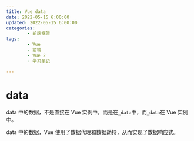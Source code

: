 ```yaml
---
title: Vue data
date: 2022-05-15 6:00:00
updated: 2022-05-15 6:00:00
categories:
        - 前端框架
tags:
        - Vue
        - 前端
        - Vue 2
        - 学习笔记

---
```


# data

data 中的数据，不是直接在 Vue 实例中，而是在`_data`中，而`_data`在 Vue 实例中。

data 中的数据，Vue 使用了数据代理和数据劫持，从而实现了数据响应式。